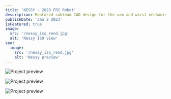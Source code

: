 ```yaml
---
title: 'NESSY - 2023 FRC Robot'
description: Mentored subteam CAD design for the arm and wirst mechanism.
publishDate: 'Jan 2 2023'
isFeatured: true
image:
  src: '/nessy_iso_rend.jpg'
  alt: 'Nessy ISO view'
seo:
  image:
    src: '/nessy_iso_rend.jpg'
    alt: 'Nessy preview'
---
```


![Project preview](/nessy_iso_rend.jpg)

![Project preview](/nessy_iso.png)

![Project preview](/nessy_real.jpg)
